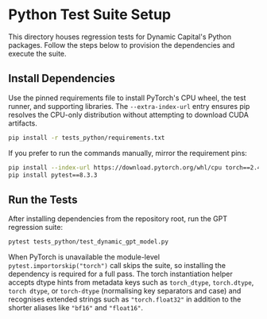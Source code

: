 # Python Test Suite Setup

This directory houses regression tests for Dynamic Capital's Python packages.
Follow the steps below to provision the dependencies and execute the suite.

## Install Dependencies

Use the pinned requirements file to install PyTorch's CPU wheel, the test
runner, and supporting libraries. The `--extra-index-url` entry ensures pip
resolves the CPU-only distribution without attempting to download CUDA
artifacts.

```bash
pip install -r tests_python/requirements.txt
```

If you prefer to run the commands manually, mirror the requirement pins:

```bash
pip install --index-url https://download.pytorch.org/whl/cpu torch==2.4.1+cpu
pip install pytest==8.3.3
```

## Run the Tests

After installing dependencies from the repository root, run the GPT regression
suite:

```bash
pytest tests_python/test_dynamic_gpt_model.py
```

When PyTorch is unavailable the module-level `pytest.importorskip("torch")`
call skips the suite, so installing the dependency is required for a full pass.
The torch instantiation helper accepts dtype hints from metadata keys such as
`torch_dtype`, `torch.dtype`, `torch dtype`, or `torch-dtype` (normalising key
separators and case) and recognises extended strings such as `"torch.float32"`
in addition to the shorter aliases like `"bf16"` and `"float16"`.
